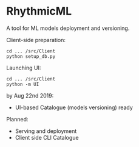 # RhythmicML
A tool for ML models deployment and versioning.

Client-side preparation:
```
cd ... /src/Client
python setup_db.py
```

Launching UI:

```
cd ... /src/Client
python -m UI
```

by Aug 22nd 2019:
 - UI-based Catalogue (models versioning) ready

 Planned:
 - Serving and deployment
 - Client side CLI Catalogue